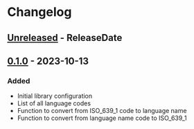# Changelog
<!-- next-header -->

## [Unreleased] - ReleaseDate
## [0.1.0] - 2023-10-13
### Added
* Initial library configuration
* List of all language codes
* Function to convert from ISO_639_1 code to language name
* Function to convert from language name code to ISO_639_1

<!-- next-url -->
[Unreleased]: https://github.com/wois-org/ISO_639_1_ex/v0.1.0...HEAD
[0.1.0]: https://github.com/wois-org/ISO_639_1_ex/compare/4718b80...v0.1.0